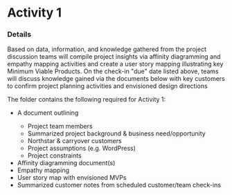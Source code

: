 # Activity 1
<h3>Details</h3>
Based on data, information, and knowledge gathered from the project discussion teams will compile project insights via affinity diagramming and empathy mapping activities and create a user story mapping illustrating key Minimum Viable Products. On the check-in "due" date listed above, teams will discuss knowledge gained via the documents below with key customers to confirm project planning activities and envisioned design directions <br>

The folder contains the following required for Activity 1: 
<ul>
  <li> A document outlining </li>
    <ul>
      <li>Project team members</li>
      <li>Summarized project background & business need/opportunity</li>
      <li>Northstar & carryover customers</li>
      <li>Project assumptions (e.g. WordPress)</li>
      <li>Project constraints</li>
    </ul>
  <li>Affinity diagramming document(s)</li>
  <li>Empathy mapping</li>
  <li>User story map with envisioned MVPs</li>
  <li>Summarized customer notes from scheduled customer/team check-ins</li>
</ul>

